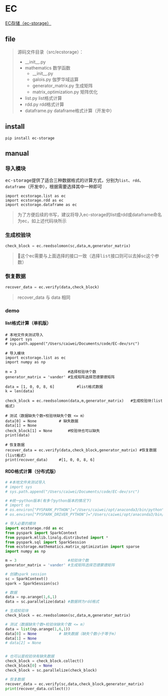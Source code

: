 # EC
[EC存储（ec-storage）](https://pypi.org/project/ec-storage/)

## file

> 源码文件目录（src/ecstorage）：
>
> - __init\_\_.py                        
> - mathematics                 数学函数
>      - __init\_\_.py				
>      - galois.py              伽罗华域运算
>      - generator_matrix.py    生成矩阵 
>      - matrix_optimization.py   矩阵优化
> - list.py           list格式计算
> - rdd.py          rdd格式计算
> - dataframe.py   dataframe格式计算（开发中）

## install

```shell
pip install ec-storage
```



## manual

### 导入模块

<kbd>ec-storage</kbd>提供了适合三种数据格式的计算方式，分别为`list`、`rdd`、`dataframe`（开发中），根据需要选择其中一种即可

```
import ecstorage.list as ec
import ecstorage.rdd as ec
import ecstorage.dataframe as ec
```

> 为了方便后续的书写，建议将导入ec-storage的list或rdd或dataframe命名为ec，如上述代码块所示

### 生成校验块

```python
check_block = ec.reedsolomon(sc,data,m,generator_matrix)
```

> 这个ec需要与上面选择的接口一致（选择<kbd>list</kbd>接口则可以去掉sc这个参数）

### 恢复数据

```python
recover_data = ec.verify(data,check_block)
```

> recover_data 与 data 相同

### demo

#### list格式计算（单机版）

```##python
# 本地文件夹测试导入
# import sys
# sys.path.append("/Users/caiwei/Documents/code/EC-dev/src")

# 导入模块
import ecstorage.list as ec
import numpy as np

m = 3                       #选择校验块个数
generator_matrix = 'vander' #生成矩阵选择范德蒙德矩阵

data = [1, 0, 0, 8, 6]			#list格式数据
k = len(data)

check_block = ec.reedsolomon(data,m,generator_matrix)	#生成校验块(list格式)

# 测试（数据缺失个数+校验块缺失个数 <= m）
data[0] = None          # 缺失数据
data[1] = None
check_block[1] = None		#校验块也可以缺失
print(data)

# 恢复数据
recover_data = ec.verify(data,check_block,generator_matrix)	#恢复数据(list格式)
print(recover_data)		#[1, 0, 0, 8, 6]
```

#### RDD格式计算（分布式版）

```python
# #本地文件夹测试导入
# import sys
# sys.path.append("/Users/caiwei/Documents/code/EC-dev/src")

# #统一python版本(有多个python版本的情况下)
# import os
# os.environ["PYSPARK_PYTHON"]="/Users/caiwei/opt/anaconda3/bin/python"
# os.environ["PYSPARK_DRIVER_PYTHON"]="/Users/caiwei/opt/anaconda3/bin/python"

# 导入必要的模块
import ecstorage.rdd as ec
from pyspark import SparkContext
from pyspark.mllib.linalg.distributed import *
from pyspark.sql import SparkSession
from ecstorage.mathematics.matrix_optimization import sparse
import numpy as np

m = 3                       #校验块个数
generator_matrix = 'vander' #生成矩阵选择范德蒙德矩阵

# 创建spark session
sc = SparkContext()
spark = SparkSession(sc)

# 数据
data = np.arange(1,6,1)
data = sc.parallelize(data)	#数据转为rdd格式

# 生成校验块
check_block = ec.reedsolomon(sc,data,m,generator_matrix)

# 测试（数据缺失个数+校验块缺失个数 <= m）
data = list(np.arange(1,6,1))
data[0] = None          # 缺失数据（缺失个数小于等于m）
data[1] = None
# data[2] = None


# 也可以是校验块有缺失数据
check_block = check_block.collect()
check_block[0] = None
check_block = sc.parallelize(check_block)

# 恢复数据
recover_data = ec.verify(sc,data,check_block,generator_matrix)  
print(recover_data.collect())

```

